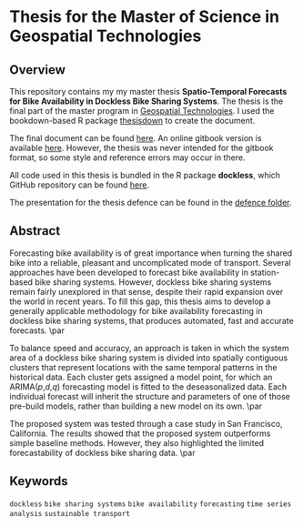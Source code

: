 # Thesis for the Master of Science in Geospatial Technologies

## Overview

This repository contains my my master thesis **Spatio-Temporal Forecasts for Bike Availability in Dockless Bike Sharing Systems**. The thesis is the final part of the master program in [Geospatial Technologies](http://mastergeotech.info/). I used the bookdown-based R package [thesisdown](https://github.com/ismayc/thesisdown) to create the document.

The final document can be found [here](docs/thesis.pdf). An online gitbook version is available [here](https://luukvdmeer.github.io/msc-thesis/). However, the thesis was never intended for the gitbook format, so some style and reference errors may occur in there.

All code used in this thesis is bundled in the R package **dockless**, which GitHub repository can be found [here](https://github.com/luukvdmeer/dockless).

The presentation for the thesis defence can be found in the [defence folder](defence).

## Abstract

Forecasting bike availability is of great importance when turning the shared bike into a reliable, pleasant and uncomplicated mode of transport. Several approaches have been developed to forecast bike availability in station-based bike sharing systems. However, dockless bike sharing systems remain fairly unexplored in that sense, despite their rapid expansion over the world in recent years. To fill this gap, this thesis aims to develop a generally applicable methodology for bike availability forecasting in dockless bike sharing systems, that produces automated, fast and accurate forecasts. \par

To balance speed and accuracy, an approach is taken in which the system area of a dockless bike sharing system is divided into spatially contiguous clusters that represent locations with the same temporal patterns in the historical data. Each cluster gets assigned a model point, for which an ARIMA($p$,$d$,$q$) forecasting model is fitted to the deseasonalized data. Each individual forecast will inherit the structure and parameters of one of those pre-build models, rather than building a new model on its own. \par

The proposed system was tested through a case study in San Francisco, California. The results showed that the proposed system outperforms simple baseline methods. However, they also highlighted the limited forecastability of dockless bike sharing data. \par

## Keywords

`dockless` `bike sharing systems` `bike availability` `forecasting` `time series analysis` `sustainable transport`